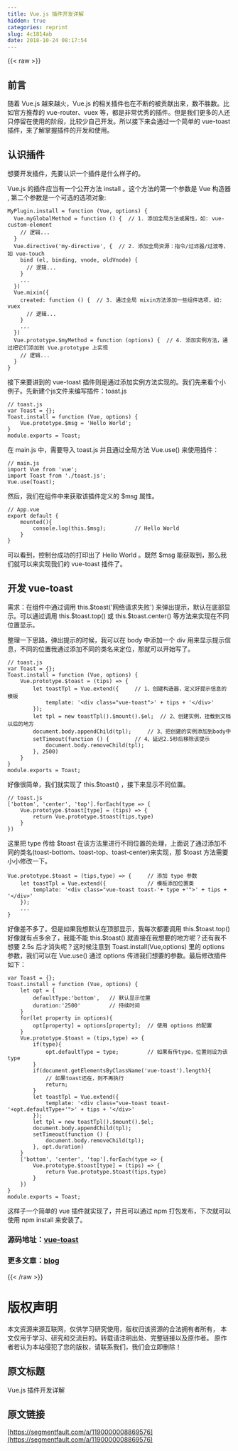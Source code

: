 ```yaml
---
title: Vue.js 插件开发详解
hidden: true
categories: reprint
slug: 4c1814ab
date: 2018-10-24 08:17:54
---
```


{{< raw >}}

                    
<h2 id="articleHeader0">&#x524D;&#x8A00;</h2>
<p>&#x968F;&#x7740; Vue.js &#x8D8A;&#x6765;&#x8D8A;&#x706B;&#xFF0C;Vue.js &#x7684;&#x76F8;&#x5173;&#x63D2;&#x4EF6;&#x4E5F;&#x5728;&#x4E0D;&#x65AD;&#x7684;&#x88AB;&#x8D21;&#x732E;&#x51FA;&#x6765;&#xFF0C;&#x6570;&#x4E0D;&#x80DC;&#x6570;&#x3002;&#x6BD4;&#x5982;&#x5B98;&#x65B9;&#x63A8;&#x8350;&#x7684; vue-router&#x3001;vuex &#x7B49;&#xFF0C;&#x90FD;&#x662F;&#x975E;&#x5E38;&#x4F18;&#x79C0;&#x7684;&#x63D2;&#x4EF6;&#x3002;&#x4F46;&#x662F;&#x6211;&#x4EEC;&#x66F4;&#x591A;&#x7684;&#x4EBA;&#x8FD8;&#x53EA;&#x505C;&#x7559;&#x5728;&#x4F7F;&#x7528;&#x7684;&#x9636;&#x6BB5;&#xFF0C;&#x6BD4;&#x8F83;&#x5C11;&#x81EA;&#x5DF1;&#x5F00;&#x53D1;&#x3002;&#x6240;&#x4EE5;&#x63A5;&#x4E0B;&#x6765;&#x4F1A;&#x901A;&#x8FC7;&#x4E00;&#x4E2A;&#x7B80;&#x5355;&#x7684; vue-toast &#x63D2;&#x4EF6;&#xFF0C;&#x6765;&#x4E86;&#x89E3;&#x638C;&#x63E1;&#x63D2;&#x4EF6;&#x7684;&#x5F00;&#x53D1;&#x548C;&#x4F7F;&#x7528;&#x3002;</p>
<h2 id="articleHeader1">&#x8BA4;&#x8BC6;&#x63D2;&#x4EF6;</h2>
<p>&#x60F3;&#x8981;&#x5F00;&#x53D1;&#x63D2;&#x4EF6;&#xFF0C;&#x5148;&#x8981;&#x8BA4;&#x8BC6;&#x4E00;&#x4E2A;&#x63D2;&#x4EF6;&#x662F;&#x4EC0;&#x4E48;&#x6837;&#x5B50;&#x7684;&#x3002;</p>
<p>Vue.js &#x7684;&#x63D2;&#x4EF6;&#x5E94;&#x5F53;&#x6709;&#x4E00;&#x4E2A;&#x516C;&#x5F00;&#x65B9;&#x6CD5; install &#x3002;&#x8FD9;&#x4E2A;&#x65B9;&#x6CD5;&#x7684;&#x7B2C;&#x4E00;&#x4E2A;&#x53C2;&#x6570;&#x662F; Vue &#x6784;&#x9020;&#x5668; , &#x7B2C;&#x4E8C;&#x4E2A;&#x53C2;&#x6570;&#x662F;&#x4E00;&#x4E2A;&#x53EF;&#x9009;&#x7684;&#x9009;&#x9879;&#x5BF9;&#x8C61;:</p>
<div class="widget-codetool" style="display:none;">
      <div class="widget-codetool--inner">
      <span class="selectCode code-tool" data-toggle="tooltip" data-placement="top" title="" data-original-title="&#x5168;&#x9009;"></span>
      <span type="button" class="copyCode code-tool" data-toggle="tooltip" data-placement="top" data-clipboard-text="MyPlugin.install = function (Vue, options) {
  Vue.myGlobalMethod = function () {  // 1. &#x6DFB;&#x52A0;&#x5168;&#x5C40;&#x65B9;&#x6CD5;&#x6216;&#x5C5E;&#x6027;&#xFF0C;&#x5982;: vue-custom-element
    // &#x903B;&#x8F91;...
  }
  Vue.directive(&apos;my-directive&apos;, {  // 2. &#x6DFB;&#x52A0;&#x5168;&#x5C40;&#x8D44;&#x6E90;&#xFF1A;&#x6307;&#x4EE4;/&#x8FC7;&#x6EE4;&#x5668;/&#x8FC7;&#x6E21;&#x7B49;&#xFF0C;&#x5982; vue-touch
    bind (el, binding, vnode, oldVnode) {
      // &#x903B;&#x8F91;...
    }
    ...
  })
  Vue.mixin({
    created: function () {  // 3. &#x901A;&#x8FC7;&#x5168;&#x5C40; mixin&#x65B9;&#x6CD5;&#x6DFB;&#x52A0;&#x4E00;&#x4E9B;&#x7EC4;&#x4EF6;&#x9009;&#x9879;&#xFF0C;&#x5982;: vuex
      // &#x903B;&#x8F91;...
    }
    ...
  })
  Vue.prototype.$myMethod = function (options) {  // 4. &#x6DFB;&#x52A0;&#x5B9E;&#x4F8B;&#x65B9;&#x6CD5;&#xFF0C;&#x901A;&#x8FC7;&#x628A;&#x5B83;&#x4EEC;&#x6DFB;&#x52A0;&#x5230; Vue.prototype &#x4E0A;&#x5B9E;&#x73B0;
    // &#x903B;&#x8F91;...
  }
}" title="" data-original-title="&#x590D;&#x5236;"></span>
      <span type="button" class="saveToNote code-tool" data-toggle="tooltip" data-placement="top" title="" data-original-title="&#x653E;&#x8FDB;&#x7B14;&#x8BB0;"></span>
      </div>
      </div><pre class="javascript hljs"><code class="JavaScript">MyPlugin.install = <span class="hljs-function"><span class="hljs-keyword">function</span> (<span class="hljs-params">Vue, options</span>) </span>{
  Vue.myGlobalMethod = <span class="hljs-function"><span class="hljs-keyword">function</span> (<span class="hljs-params"></span>) </span>{  <span class="hljs-comment">// 1. &#x6DFB;&#x52A0;&#x5168;&#x5C40;&#x65B9;&#x6CD5;&#x6216;&#x5C5E;&#x6027;&#xFF0C;&#x5982;: vue-custom-element</span>
    <span class="hljs-comment">// &#x903B;&#x8F91;...</span>
  }
  Vue.directive(<span class="hljs-string">&apos;my-directive&apos;</span>, {  <span class="hljs-comment">// 2. &#x6DFB;&#x52A0;&#x5168;&#x5C40;&#x8D44;&#x6E90;&#xFF1A;&#x6307;&#x4EE4;/&#x8FC7;&#x6EE4;&#x5668;/&#x8FC7;&#x6E21;&#x7B49;&#xFF0C;&#x5982; vue-touch</span>
    bind (el, binding, vnode, oldVnode) {
      <span class="hljs-comment">// &#x903B;&#x8F91;...</span>
    }
    ...
  })
  Vue.mixin({
    <span class="hljs-attr">created</span>: <span class="hljs-function"><span class="hljs-keyword">function</span> (<span class="hljs-params"></span>) </span>{  <span class="hljs-comment">// 3. &#x901A;&#x8FC7;&#x5168;&#x5C40; mixin&#x65B9;&#x6CD5;&#x6DFB;&#x52A0;&#x4E00;&#x4E9B;&#x7EC4;&#x4EF6;&#x9009;&#x9879;&#xFF0C;&#x5982;: vuex</span>
      <span class="hljs-comment">// &#x903B;&#x8F91;...</span>
    }
    ...
  })
  Vue.prototype.$myMethod = <span class="hljs-function"><span class="hljs-keyword">function</span> (<span class="hljs-params">options</span>) </span>{  <span class="hljs-comment">// 4. &#x6DFB;&#x52A0;&#x5B9E;&#x4F8B;&#x65B9;&#x6CD5;&#xFF0C;&#x901A;&#x8FC7;&#x628A;&#x5B83;&#x4EEC;&#x6DFB;&#x52A0;&#x5230; Vue.prototype &#x4E0A;&#x5B9E;&#x73B0;</span>
    <span class="hljs-comment">// &#x903B;&#x8F91;...</span>
  }
}</code></pre>
<p>&#x63A5;&#x4E0B;&#x6765;&#x8981;&#x8BB2;&#x5230;&#x7684; vue-toast &#x63D2;&#x4EF6;&#x5219;&#x662F;&#x901A;&#x8FC7;&#x6DFB;&#x52A0;&#x5B9E;&#x4F8B;&#x65B9;&#x6CD5;&#x5B9E;&#x73B0;&#x7684;&#x3002;&#x6211;&#x4EEC;&#x5148;&#x6765;&#x770B;&#x4E2A;&#x5C0F;&#x4F8B;&#x5B50;&#x3002;&#x5148;&#x65B0;&#x5EFA;&#x4E2A;js&#x6587;&#x4EF6;&#x6765;&#x7F16;&#x5199;&#x63D2;&#x4EF6;&#xFF1A;toast.js</p>
<div class="widget-codetool" style="display:none;">
      <div class="widget-codetool--inner">
      <span class="selectCode code-tool" data-toggle="tooltip" data-placement="top" title="" data-original-title="&#x5168;&#x9009;"></span>
      <span type="button" class="copyCode code-tool" data-toggle="tooltip" data-placement="top" data-clipboard-text="// toast.js
var Toast = {};
Toast.install = function (Vue, options) {
    Vue.prototype.$msg = &apos;Hello World&apos;;
}
module.exports = Toast;" title="" data-original-title="&#x590D;&#x5236;"></span>
      <span type="button" class="saveToNote code-tool" data-toggle="tooltip" data-placement="top" title="" data-original-title="&#x653E;&#x8FDB;&#x7B14;&#x8BB0;"></span>
      </div>
      </div><pre class="javascript hljs"><code class="javascript"><span class="hljs-comment">// toast.js</span>
<span class="hljs-keyword">var</span> Toast = {};
Toast.install = <span class="hljs-function"><span class="hljs-keyword">function</span> (<span class="hljs-params">Vue, options</span>) </span>{
    Vue.prototype.$msg = <span class="hljs-string">&apos;Hello World&apos;</span>;
}
<span class="hljs-built_in">module</span>.exports = Toast;</code></pre>
<p>&#x5728; main.js &#x4E2D;&#xFF0C;&#x9700;&#x8981;&#x5BFC;&#x5165; toast.js &#x5E76;&#x4E14;&#x901A;&#x8FC7;&#x5168;&#x5C40;&#x65B9;&#x6CD5; Vue.use() &#x6765;&#x4F7F;&#x7528;&#x63D2;&#x4EF6;&#xFF1A;</p>
<div class="widget-codetool" style="display:none;">
      <div class="widget-codetool--inner">
      <span class="selectCode code-tool" data-toggle="tooltip" data-placement="top" title="" data-original-title="&#x5168;&#x9009;"></span>
      <span type="button" class="copyCode code-tool" data-toggle="tooltip" data-placement="top" data-clipboard-text="// main.js
import Vue from &apos;vue&apos;;
import Toast from &apos;./toast.js&apos;;
Vue.use(Toast);" title="" data-original-title="&#x590D;&#x5236;"></span>
      <span type="button" class="saveToNote code-tool" data-toggle="tooltip" data-placement="top" title="" data-original-title="&#x653E;&#x8FDB;&#x7B14;&#x8BB0;"></span>
      </div>
      </div><pre class="javascript hljs"><code class="javascript"><span class="hljs-comment">// main.js</span>
<span class="hljs-keyword">import</span> Vue <span class="hljs-keyword">from</span> <span class="hljs-string">&apos;vue&apos;</span>;
<span class="hljs-keyword">import</span> Toast <span class="hljs-keyword">from</span> <span class="hljs-string">&apos;./toast.js&apos;</span>;
Vue.use(Toast);</code></pre>
<p>&#x7136;&#x540E;&#xFF0C;&#x6211;&#x4EEC;&#x5728;&#x7EC4;&#x4EF6;&#x4E2D;&#x6765;&#x83B7;&#x53D6;&#x8BE5;&#x63D2;&#x4EF6;&#x5B9A;&#x4E49;&#x7684; $msg &#x5C5E;&#x6027;&#x3002;</p>
<div class="widget-codetool" style="display:none;">
      <div class="widget-codetool--inner">
      <span class="selectCode code-tool" data-toggle="tooltip" data-placement="top" title="" data-original-title="&#x5168;&#x9009;"></span>
      <span type="button" class="copyCode code-tool" data-toggle="tooltip" data-placement="top" data-clipboard-text="// App.vue
export default {
    mounted(){
        console.log(this.$msg);         // Hello World
    }
}" title="" data-original-title="&#x590D;&#x5236;"></span>
      <span type="button" class="saveToNote code-tool" data-toggle="tooltip" data-placement="top" title="" data-original-title="&#x653E;&#x8FDB;&#x7B14;&#x8BB0;"></span>
      </div>
      </div><pre class="javascript hljs"><code class="javascript"><span class="hljs-comment">// App.vue</span>
<span class="hljs-keyword">export</span> <span class="hljs-keyword">default</span> {
    mounted(){
        <span class="hljs-built_in">console</span>.log(<span class="hljs-keyword">this</span>.$msg);         <span class="hljs-comment">// Hello World</span>
    }
}</code></pre>
<p>&#x53EF;&#x4EE5;&#x770B;&#x5230;&#xFF0C;&#x63A7;&#x5236;&#x53F0;&#x6210;&#x529F;&#x7684;&#x6253;&#x5370;&#x51FA;&#x4E86; Hello World &#x3002;&#x65E2;&#x7136; $msg &#x80FD;&#x83B7;&#x53D6;&#x5230;&#xFF0C;&#x90A3;&#x4E48;&#x6211;&#x4EEC;&#x5C31;&#x53EF;&#x4EE5;&#x6765;&#x5B9E;&#x73B0;&#x6211;&#x4EEC;&#x7684; vue-toast &#x63D2;&#x4EF6;&#x4E86;&#x3002;</p>
<h2 id="articleHeader2">&#x5F00;&#x53D1; vue-toast</h2>
<p>&#x9700;&#x6C42;&#xFF1A;&#x5728;&#x7EC4;&#x4EF6;&#x4E2D;&#x901A;&#x8FC7;&#x8C03;&#x7528; this.$toast(&apos;&#x7F51;&#x7EDC;&#x8BF7;&#x6C42;&#x5931;&#x8D25;&apos;) &#x6765;&#x5F39;&#x51FA;&#x63D0;&#x793A;&#xFF0C;&#x9ED8;&#x8BA4;&#x5728;&#x5E95;&#x90E8;&#x663E;&#x793A;&#x3002;&#x53EF;&#x4EE5;&#x901A;&#x8FC7;&#x8C03;&#x7528; this.$toast.top() &#x6216; this.$toast.center() &#x7B49;&#x65B9;&#x6CD5;&#x6765;&#x5B9E;&#x73B0;&#x5728;&#x4E0D;&#x540C;&#x4F4D;&#x7F6E;&#x663E;&#x793A;&#x3002; </p>
<p>&#x6574;&#x7406;&#x4E00;&#x4E0B;&#x601D;&#x8DEF;&#xFF0C;&#x5F39;&#x51FA;&#x63D0;&#x793A;&#x7684;&#x65F6;&#x5019;&#xFF0C;&#x6211;&#x53EF;&#x4EE5;&#x5728; body &#x4E2D;&#x6DFB;&#x52A0;&#x4E00;&#x4E2A; div &#x7528;&#x6765;&#x663E;&#x793A;&#x63D0;&#x793A;&#x4FE1;&#x606F;&#xFF0C;&#x4E0D;&#x540C;&#x7684;&#x4F4D;&#x7F6E;&#x6211;&#x901A;&#x8FC7;&#x6DFB;&#x52A0;&#x4E0D;&#x540C;&#x7684;&#x7C7B;&#x540D;&#x6765;&#x5B9A;&#x4F4D;&#xFF0C;&#x90A3;&#x5C31;&#x53EF;&#x4EE5;&#x5F00;&#x59CB;&#x5199;&#x4E86;&#x3002;</p>
<div class="widget-codetool" style="display:none;">
      <div class="widget-codetool--inner">
      <span class="selectCode code-tool" data-toggle="tooltip" data-placement="top" title="" data-original-title="&#x5168;&#x9009;"></span>
      <span type="button" class="copyCode code-tool" data-toggle="tooltip" data-placement="top" data-clipboard-text="// toast.js
var Toast = {};
Toast.install = function (Vue, options) {
    Vue.prototype.$toast = (tips) =&gt; {
        let toastTpl = Vue.extend({     // 1&#x3001;&#x521B;&#x5EFA;&#x6784;&#x9020;&#x5668;&#xFF0C;&#x5B9A;&#x4E49;&#x597D;&#x63D0;&#x793A;&#x4FE1;&#x606F;&#x7684;&#x6A21;&#x677F;
            template: &apos;&lt;div class=&quot;vue-toast&quot;&gt;&apos; + tips + &apos;&lt;/div&gt;&apos;
        });
        let tpl = new toastTpl().$mount().$el;  // 2&#x3001;&#x521B;&#x5EFA;&#x5B9E;&#x4F8B;&#xFF0C;&#x6302;&#x8F7D;&#x5230;&#x6587;&#x6863;&#x4EE5;&#x540E;&#x7684;&#x5730;&#x65B9;
        document.body.appendChild(tpl);     // 3&#x3001;&#x628A;&#x521B;&#x5EFA;&#x7684;&#x5B9E;&#x4F8B;&#x6DFB;&#x52A0;&#x5230;body&#x4E2D;
        setTimeout(function () {        // 4&#x3001;&#x5EF6;&#x8FDF;2.5&#x79D2;&#x540E;&#x79FB;&#x9664;&#x8BE5;&#x63D0;&#x793A;
            document.body.removeChild(tpl);
        }, 2500)
    }
}
module.exports = Toast;" title="" data-original-title="&#x590D;&#x5236;"></span>
      <span type="button" class="saveToNote code-tool" data-toggle="tooltip" data-placement="top" title="" data-original-title="&#x653E;&#x8FDB;&#x7B14;&#x8BB0;"></span>
      </div>
      </div><pre class="javascript hljs"><code class="javascript"><span class="hljs-comment">// toast.js</span>
<span class="hljs-keyword">var</span> Toast = {};
Toast.install = <span class="hljs-function"><span class="hljs-keyword">function</span> (<span class="hljs-params">Vue, options</span>) </span>{
    Vue.prototype.$toast = <span class="hljs-function">(<span class="hljs-params">tips</span>) =&gt;</span> {
        <span class="hljs-keyword">let</span> toastTpl = Vue.extend({     <span class="hljs-comment">// 1&#x3001;&#x521B;&#x5EFA;&#x6784;&#x9020;&#x5668;&#xFF0C;&#x5B9A;&#x4E49;&#x597D;&#x63D0;&#x793A;&#x4FE1;&#x606F;&#x7684;&#x6A21;&#x677F;</span>
            template: <span class="hljs-string">&apos;&lt;div class=&quot;vue-toast&quot;&gt;&apos;</span> + tips + <span class="hljs-string">&apos;&lt;/div&gt;&apos;</span>
        });
        <span class="hljs-keyword">let</span> tpl = <span class="hljs-keyword">new</span> toastTpl().$mount().$el;  <span class="hljs-comment">// 2&#x3001;&#x521B;&#x5EFA;&#x5B9E;&#x4F8B;&#xFF0C;&#x6302;&#x8F7D;&#x5230;&#x6587;&#x6863;&#x4EE5;&#x540E;&#x7684;&#x5730;&#x65B9;</span>
        <span class="hljs-built_in">document</span>.body.appendChild(tpl);     <span class="hljs-comment">// 3&#x3001;&#x628A;&#x521B;&#x5EFA;&#x7684;&#x5B9E;&#x4F8B;&#x6DFB;&#x52A0;&#x5230;body&#x4E2D;</span>
        setTimeout(<span class="hljs-function"><span class="hljs-keyword">function</span> (<span class="hljs-params"></span>) </span>{        <span class="hljs-comment">// 4&#x3001;&#x5EF6;&#x8FDF;2.5&#x79D2;&#x540E;&#x79FB;&#x9664;&#x8BE5;&#x63D0;&#x793A;</span>
            <span class="hljs-built_in">document</span>.body.removeChild(tpl);
        }, <span class="hljs-number">2500</span>)
    }
}
<span class="hljs-built_in">module</span>.exports = Toast;</code></pre>
<p>&#x597D;&#x50CF;&#x5F88;&#x7B80;&#x5355;&#xFF0C;&#x6211;&#x4EEC;&#x5C31;&#x5B9E;&#x73B0;&#x4E86; this.$toast() &#xFF0C;&#x63A5;&#x4E0B;&#x6765;&#x663E;&#x793A;&#x4E0D;&#x540C;&#x4F4D;&#x7F6E;&#x3002;</p>
<div class="widget-codetool" style="display:none;">
      <div class="widget-codetool--inner">
      <span class="selectCode code-tool" data-toggle="tooltip" data-placement="top" title="" data-original-title="&#x5168;&#x9009;"></span>
      <span type="button" class="copyCode code-tool" data-toggle="tooltip" data-placement="top" data-clipboard-text="// toast.js
[&apos;bottom&apos;, &apos;center&apos;, &apos;top&apos;].forEach(type =&gt; {
    Vue.prototype.$toast[type] = (tips) =&gt; {
        return Vue.prototype.$toast(tips,type)
    }
})" title="" data-original-title="&#x590D;&#x5236;"></span>
      <span type="button" class="saveToNote code-tool" data-toggle="tooltip" data-placement="top" title="" data-original-title="&#x653E;&#x8FDB;&#x7B14;&#x8BB0;"></span>
      </div>
      </div><pre class="javascript hljs"><code class="javascript"><span class="hljs-comment">// toast.js</span>
[<span class="hljs-string">&apos;bottom&apos;</span>, <span class="hljs-string">&apos;center&apos;</span>, <span class="hljs-string">&apos;top&apos;</span>].forEach(<span class="hljs-function"><span class="hljs-params">type</span> =&gt;</span> {
    Vue.prototype.$toast[type] = <span class="hljs-function">(<span class="hljs-params">tips</span>) =&gt;</span> {
        <span class="hljs-keyword">return</span> Vue.prototype.$toast(tips,type)
    }
})</code></pre>
<p>&#x8FD9;&#x91CC;&#x628A; type &#x4F20;&#x7ED9; $toast &#x5728;&#x8BE5;&#x65B9;&#x6CD5;&#x91CC;&#x8FDB;&#x884C;&#x4E0D;&#x540C;&#x4F4D;&#x7F6E;&#x7684;&#x5904;&#x7406;&#xFF0C;&#x4E0A;&#x9762;&#x8BF4;&#x4E86;&#x901A;&#x8FC7;&#x6DFB;&#x52A0;&#x4E0D;&#x540C;&#x7684;&#x7C7B;&#x540D;(toast-bottom&#x3001;toast-top&#x3001;toast-center)&#x6765;&#x5B9E;&#x73B0;&#xFF0C;&#x90A3; $toast &#x65B9;&#x6CD5;&#x9700;&#x8981;&#x5C0F;&#x5C0F;&#x4FEE;&#x6539;&#x4E00;&#x4E0B;&#x3002;</p>
<div class="widget-codetool" style="display:none;">
      <div class="widget-codetool--inner">
      <span class="selectCode code-tool" data-toggle="tooltip" data-placement="top" title="" data-original-title="&#x5168;&#x9009;"></span>
      <span type="button" class="copyCode code-tool" data-toggle="tooltip" data-placement="top" data-clipboard-text="Vue.prototype.$toast = (tips,type) =&gt; {     // &#x6DFB;&#x52A0; type &#x53C2;&#x6570;
    let toastTpl = Vue.extend({             // &#x6A21;&#x677F;&#x6DFB;&#x52A0;&#x4F4D;&#x7F6E;&#x7C7B;
        template: &apos;&lt;div class=&quot;vue-toast toast-&apos;+ type +&apos;&quot;&gt;&apos; + tips + &apos;&lt;/div&gt;&apos;
    });
    ...
}" title="" data-original-title="&#x590D;&#x5236;"></span>
      <span type="button" class="saveToNote code-tool" data-toggle="tooltip" data-placement="top" title="" data-original-title="&#x653E;&#x8FDB;&#x7B14;&#x8BB0;"></span>
      </div>
      </div><pre class="javascript hljs"><code class="javascript">Vue.prototype.$toast = <span class="hljs-function">(<span class="hljs-params">tips,type</span>) =&gt;</span> {     <span class="hljs-comment">// &#x6DFB;&#x52A0; type &#x53C2;&#x6570;</span>
    <span class="hljs-keyword">let</span> toastTpl = Vue.extend({             <span class="hljs-comment">// &#x6A21;&#x677F;&#x6DFB;&#x52A0;&#x4F4D;&#x7F6E;&#x7C7B;</span>
        template: <span class="hljs-string">&apos;&lt;div class=&quot;vue-toast toast-&apos;</span>+ type +<span class="hljs-string">&apos;&quot;&gt;&apos;</span> + tips + <span class="hljs-string">&apos;&lt;/div&gt;&apos;</span>
    });
    ...
}</code></pre>
<p>&#x597D;&#x50CF;&#x5DEE;&#x4E0D;&#x591A;&#x4E86;&#x3002;&#x4F46;&#x662F;&#x5982;&#x679C;&#x6211;&#x60F3;&#x9ED8;&#x8BA4;&#x5728;&#x9876;&#x90E8;&#x663E;&#x793A;&#xFF0C;&#x6211;&#x6BCF;&#x6B21;&#x90FD;&#x8981;&#x8C03;&#x7528; this.$toast.top() &#x597D;&#x50CF;&#x5C31;&#x6709;&#x70B9;&#x591A;&#x4F59;&#x4E86;&#xFF0C;&#x6211;&#x80FD;&#x4E0D;&#x80FD; this.$toast() &#x5C31;&#x76F4;&#x63A5;&#x5728;&#x6211;&#x60F3;&#x8981;&#x7684;&#x5730;&#x65B9;&#x5462;&#xFF1F;&#x8FD8;&#x6709;&#x6211;&#x4E0D;&#x60F3;&#x8981; 2.5s &#x540E;&#x624D;&#x6D88;&#x5931;&#x5462;&#xFF1F;&#x8FD9;&#x65F6;&#x5019;&#x6CE8;&#x610F;&#x5230; Toast.install(Vue,options) &#x91CC;&#x7684; options &#x53C2;&#x6570;&#xFF0C;&#x6211;&#x4EEC;&#x53EF;&#x4EE5;&#x5728; Vue.use() &#x901A;&#x8FC7; options &#x4F20;&#x8FDB;&#x6211;&#x4EEC;&#x60F3;&#x8981;&#x7684;&#x53C2;&#x6570;&#x3002;&#x6700;&#x540E;&#x4FEE;&#x6539;&#x63D2;&#x4EF6;&#x5982;&#x4E0B;&#xFF1A;</p>
<div class="widget-codetool" style="display:none;">
      <div class="widget-codetool--inner">
      <span class="selectCode code-tool" data-toggle="tooltip" data-placement="top" title="" data-original-title="&#x5168;&#x9009;"></span>
      <span type="button" class="copyCode code-tool" data-toggle="tooltip" data-placement="top" data-clipboard-text="var Toast = {};
Toast.install = function (Vue, options) {
    let opt = {
        defaultType:&apos;bottom&apos;,   // &#x9ED8;&#x8BA4;&#x663E;&#x793A;&#x4F4D;&#x7F6E;
        duration:&apos;2500&apos;         // &#x6301;&#x7EED;&#x65F6;&#x95F4;
    }
    for(let property in options){
        opt[property] = options[property];  // &#x4F7F;&#x7528; options &#x7684;&#x914D;&#x7F6E;
    }
    Vue.prototype.$toast = (tips,type) =&gt; {
        if(type){
            opt.defaultType = type;         // &#x5982;&#x679C;&#x6709;&#x4F20;type&#xFF0C;&#x4F4D;&#x7F6E;&#x5219;&#x8BBE;&#x4E3A;&#x8BE5;type
        }
        if(document.getElementsByClassName(&apos;vue-toast&apos;).length){
            // &#x5982;&#x679C;toast&#x8FD8;&#x5728;&#xFF0C;&#x5219;&#x4E0D;&#x518D;&#x6267;&#x884C;
            return;
        }
        let toastTpl = Vue.extend({
            template: &apos;&lt;div class=&quot;vue-toast toast-&apos;+opt.defaultType+&apos;&quot;&gt;&apos; + tips + &apos;&lt;/div&gt;&apos;
        });
        let tpl = new toastTpl().$mount().$el;
        document.body.appendChild(tpl);
        setTimeout(function () {
            document.body.removeChild(tpl);
        }, opt.duration)
    }
    [&apos;bottom&apos;, &apos;center&apos;, &apos;top&apos;].forEach(type =&gt; {
        Vue.prototype.$toast[type] = (tips) =&gt; {
            return Vue.prototype.$toast(tips,type)
        }
    })
}
module.exports = Toast;" title="" data-original-title="&#x590D;&#x5236;"></span>
      <span type="button" class="saveToNote code-tool" data-toggle="tooltip" data-placement="top" title="" data-original-title="&#x653E;&#x8FDB;&#x7B14;&#x8BB0;"></span>
      </div>
      </div><pre class="javascript hljs"><code class="javascript"><span class="hljs-keyword">var</span> Toast = {};
Toast.install = <span class="hljs-function"><span class="hljs-keyword">function</span> (<span class="hljs-params">Vue, options</span>) </span>{
    <span class="hljs-keyword">let</span> opt = {
        <span class="hljs-attr">defaultType</span>:<span class="hljs-string">&apos;bottom&apos;</span>,   <span class="hljs-comment">// &#x9ED8;&#x8BA4;&#x663E;&#x793A;&#x4F4D;&#x7F6E;</span>
        duration:<span class="hljs-string">&apos;2500&apos;</span>         <span class="hljs-comment">// &#x6301;&#x7EED;&#x65F6;&#x95F4;</span>
    }
    <span class="hljs-keyword">for</span>(<span class="hljs-keyword">let</span> property <span class="hljs-keyword">in</span> options){
        opt[property] = options[property];  <span class="hljs-comment">// &#x4F7F;&#x7528; options &#x7684;&#x914D;&#x7F6E;</span>
    }
    Vue.prototype.$toast = <span class="hljs-function">(<span class="hljs-params">tips,type</span>) =&gt;</span> {
        <span class="hljs-keyword">if</span>(type){
            opt.defaultType = type;         <span class="hljs-comment">// &#x5982;&#x679C;&#x6709;&#x4F20;type&#xFF0C;&#x4F4D;&#x7F6E;&#x5219;&#x8BBE;&#x4E3A;&#x8BE5;type</span>
        }
        <span class="hljs-keyword">if</span>(<span class="hljs-built_in">document</span>.getElementsByClassName(<span class="hljs-string">&apos;vue-toast&apos;</span>).length){
            <span class="hljs-comment">// &#x5982;&#x679C;toast&#x8FD8;&#x5728;&#xFF0C;&#x5219;&#x4E0D;&#x518D;&#x6267;&#x884C;</span>
            <span class="hljs-keyword">return</span>;
        }
        <span class="hljs-keyword">let</span> toastTpl = Vue.extend({
            <span class="hljs-attr">template</span>: <span class="hljs-string">&apos;&lt;div class=&quot;vue-toast toast-&apos;</span>+opt.defaultType+<span class="hljs-string">&apos;&quot;&gt;&apos;</span> + tips + <span class="hljs-string">&apos;&lt;/div&gt;&apos;</span>
        });
        <span class="hljs-keyword">let</span> tpl = <span class="hljs-keyword">new</span> toastTpl().$mount().$el;
        <span class="hljs-built_in">document</span>.body.appendChild(tpl);
        setTimeout(<span class="hljs-function"><span class="hljs-keyword">function</span> (<span class="hljs-params"></span>) </span>{
            <span class="hljs-built_in">document</span>.body.removeChild(tpl);
        }, opt.duration)
    }
    [<span class="hljs-string">&apos;bottom&apos;</span>, <span class="hljs-string">&apos;center&apos;</span>, <span class="hljs-string">&apos;top&apos;</span>].forEach(<span class="hljs-function"><span class="hljs-params">type</span> =&gt;</span> {
        Vue.prototype.$toast[type] = <span class="hljs-function">(<span class="hljs-params">tips</span>) =&gt;</span> {
            <span class="hljs-keyword">return</span> Vue.prototype.$toast(tips,type)
        }
    })
}
<span class="hljs-built_in">module</span>.exports = Toast;</code></pre>
<p>&#x8FD9;&#x6837;&#x5B50;&#x4E00;&#x4E2A;&#x7B80;&#x5355;&#x7684; vue &#x63D2;&#x4EF6;&#x5C31;&#x5B9E;&#x73B0;&#x4E86;&#xFF0C;&#x5E76;&#x4E14;&#x53EF;&#x4EE5;&#x901A;&#x8FC7; npm &#x6253;&#x5305;&#x53D1;&#x5E03;&#xFF0C;&#x4E0B;&#x6B21;&#x5C31;&#x53EF;&#x4EE5;&#x4F7F;&#x7528; npm install &#x6765;&#x5B89;&#x88C5;&#x4E86;&#x3002;</p>
<h3 id="articleHeader3">&#x6E90;&#x7801;&#x5730;&#x5740;&#xFF1A;<a href="https://github.com/lin-xin/vue-toast" rel="nofollow noreferrer" target="_blank">vue-toast</a>
</h3>
<h3 id="articleHeader4">&#x66F4;&#x591A;&#x6587;&#x7AE0;&#xFF1A;<a href="https://github.com/lin-xin/blog" rel="nofollow noreferrer" target="_blank">blog</a>
</h3>

                
{{< /raw >}}

# 版权声明
本文资源来源互联网，仅供学习研究使用，版权归该资源的合法拥有者所有，
本文仅用于学习、研究和交流目的。转载请注明出处、完整链接以及原作者。
原作者若认为本站侵犯了您的版权，请联系我们，我们会立即删除！

## 原文标题
Vue.js 插件开发详解

## 原文链接
[https://segmentfault.com/a/1190000008869576](https://segmentfault.com/a/1190000008869576)

